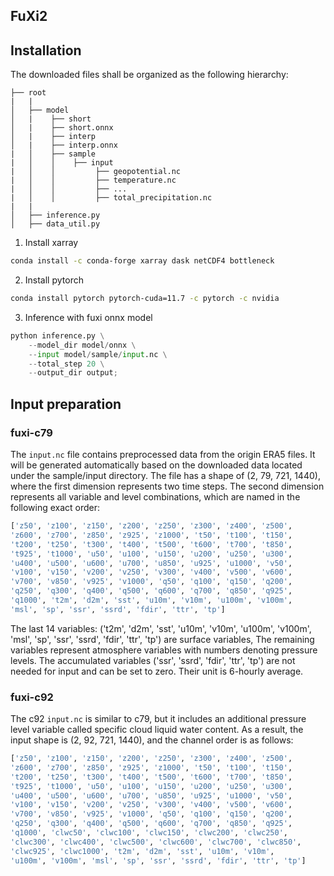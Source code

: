 ## FuXi2


## Installation
The downloaded files shall be organized as the following hierarchy:

```plain
├── root
|   |
│   ├── model
│   |    ├── short
│   |    ├── short.onnx
│   |    ├── interp
│   |    ├── interp.onnx
|   │    ├── sample
|   │    │    ├── input
|   │    │         ├── geopotential.nc
|   │    │         ├── temperature.nc
|   │    │         ├── ...
|   │    │         ├── total_precipitation.nc
|   |   
│   ├── inference.py
│   ├── data_util.py

```

1. Install xarray 

```bash
conda install -c conda-forge xarray dask netCDF4 bottleneck
```

2. Install pytorch

```bash
conda install pytorch pytorch-cuda=11.7 -c pytorch -c nvidia
```

3. Inference with fuxi onnx model

```python 
python inference.py \
    --model_dir model/onnx \
    --input model/sample/input.nc \
    --total_step 20 \
    --output_dir output;
```


## Input preparation 

### fuxi-c79
The `input.nc` file contains preprocessed data from the origin ERA5 files. It will be generated automatically based on the downloaded data located under the sample/input directory. The file has a shape of (2, 79, 721, 1440), where the first dimension represents two time steps. The second dimension represents all variable and level combinations, which are named in the following exact order:
```python
['z50', 'z100', 'z150', 'z200', 'z250', 'z300', 'z400', 'z500',
'z600', 'z700', 'z850', 'z925', 'z1000', 't50', 't100', 't150',
't200', 't250', 't300', 't400', 't500', 't600', 't700', 't850',
't925', 't1000', 'u50', 'u100', 'u150', 'u200', 'u250', 'u300',
'u400', 'u500', 'u600', 'u700', 'u850', 'u925', 'u1000', 'v50',
'v100', 'v150', 'v200', 'v250', 'v300', 'v400', 'v500', 'v600',
'v700', 'v850', 'v925', 'v1000', 'q50', 'q100', 'q150', 'q200',
'q250', 'q300', 'q400', 'q500', 'q600', 'q700', 'q850', 'q925',
'q1000', 't2m', 'd2m', 'sst', 'u10m', 'v10m', 'u100m', 'v100m',
'msl', 'sp', 'ssr', 'ssrd', 'fdir', 'ttr', 'tp']
```

The last 14 variables: ('t2m', 'd2m', 'sst', 'u10m', 'v10m', 'u100m', 'v100m',
'msl', 'sp', 'ssr', 'ssrd', 'fdir', 'ttr', 'tp') are surface variables, The remaining variables represent atmosphere variables with numbers denoting pressure levels. The accumulated variables ('ssr', 'ssrd', 'fdir', 'ttr', 'tp') are not needed for input and can be set to zero. Their unit is 6-hourly average.

### fuxi-c92
The c92 `input.nc` is similar to c79, but it includes an additional pressure level variable called specific cloud liquid water content. As a result, the input shape is (2, 92, 721, 1440), and the channel order is as follows:
```python
['z50', 'z100', 'z150', 'z200', 'z250', 'z300', 'z400', 'z500',
'z600', 'z700', 'z850', 'z925', 'z1000', 't50', 't100', 't150',
't200', 't250', 't300', 't400', 't500', 't600', 't700', 't850',
't925', 't1000', 'u50', 'u100', 'u150', 'u200', 'u250', 'u300',
'u400', 'u500', 'u600', 'u700', 'u850', 'u925', 'u1000', 'v50',
'v100', 'v150', 'v200', 'v250', 'v300', 'v400', 'v500', 'v600',
'v700', 'v850', 'v925', 'v1000', 'q50', 'q100', 'q150', 'q200',
'q250', 'q300', 'q400', 'q500', 'q600', 'q700', 'q850', 'q925',
'q1000', 'clwc50', 'clwc100', 'clwc150', 'clwc200', 'clwc250',
'clwc300', 'clwc400', 'clwc500', 'clwc600', 'clwc700', 'clwc850',
'clwc925', 'clwc1000', 't2m', 'd2m', 'sst', 'u10m', 'v10m',
'u100m', 'v100m', 'msl', 'sp', 'ssr', 'ssrd', 'fdir', 'ttr', 'tp']
```


